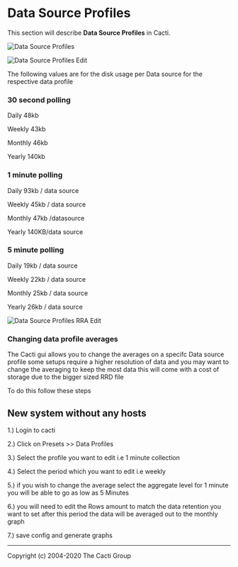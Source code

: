 # Data Source Profiles

This section will describe **Data Source Profiles** in Cacti.

![Data Source Profiles](images/data-source-profiles.png)

![Data Source Profiles Edit](images/data-source-profiles-edit1.png)

The following values are for the disk usage per Data source for the respective
data profile

### 30 second polling

Daily 48kb

Weekly 43kb

Monthly 46kb

Yearly 140kb

### 1 minute polling

Daily 93kb / data source

Weekly 45kb / data source

Monthly 47kb /datasource

Yearly 140KB/data source

### 5 minute polling

Daily 19kb / data source

Weekly 22kb / data source

Monthly 25kb / data source

Yearly 26kb / data source

![Data Source Profiles RRA Edit](images/data-source-profiles-edit2.png)

### Changing data profile averages 

The Cacti gui allows you to change the averages on a specifc Data source profile
some setups require a higher resolution of data and you may want to change the averaging to
keep the most data this will come with a cost of storage due to the bigger sized RRD file

To do this follow these steps

## New system without any hosts

1.) Login to cacti

2.) Click on Presets >> Data Profiles

3.) Select the profile you want to edit i.e 1 minute collection

4.) Select the period which you want to edit i.e weekly 

5.) if you wish to change the average select the aggregate level for 1 minute you will be able to go as low as 5 Minutes

6.) you will need to edit the Rows amount to match the data retention you want to set after this period the data will be 
averaged out to the monthly graph

7.) save config and generate graphs

---
Copyright (c) 2004-2020 The Cacti Group
